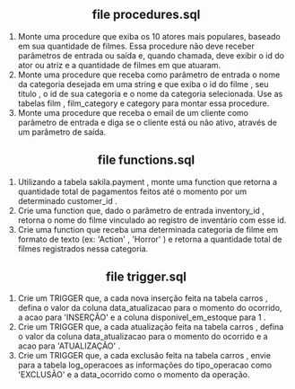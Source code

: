 <h2 align="center">file procedures.sql</h2>

1. Monte uma procedure que exiba os 10 atores mais populares, baseado em sua quantidade de filmes. Essa procedure não deve receber parâmetros de entrada ou saída e, quando chamada, deve exibir o id do ator ou atriz e a quantidade de filmes em que atuaram.
2. Monte uma procedure que receba como parâmetro de entrada o nome da categoria desejada em uma string e que exiba o id do filme , seu titulo , o id de sua categoria e o nome da categoria selecionada. Use as tabelas film , film_category e category para montar essa procedure.
3. Monte uma procedure que receba o email de um cliente como parâmetro de entrada e diga se o cliente está ou não ativo, através de um parâmetro de saída.

<h2 align="center">file functions.sql</h2>

1. Utilizando a tabela sakila.payment , monte uma function que retorna a quantidade total de pagamentos feitos até o momento por um determinado customer_id .
2. Crie uma function que, dado o parâmetro de entrada inventory_id , retorna o nome do filme vinculado ao registro de inventário com esse id.
3. Crie uma function que receba uma determinada categoria de filme em formato de texto (ex: 'Action' , 'Horror' ) e retorna a quantidade total de filmes registrados nessa categoria.

<h2 align="center">file trigger.sql</h2>

1. Crie um TRIGGER que, a cada nova inserção feita na tabela carros , defina o valor da coluna data_atualizacao para o momento do ocorrido, a acao para 'INSERÇÃO' e a coluna disponivel_em_estoque para 1 .
2. Crie um TRIGGER que, a cada atualização feita na tabela carros , defina o valor da coluna data_atualizacao para o momento do ocorrido e a acao para 'ATUALIZAÇÃO' .
3. Crie um TRIGGER que, a cada exclusão feita na tabela carros , envie para a tabela log_operacoes as informações do tipo_operacao como 'EXCLUSÃO' e a data_ocorrido como o momento da operação.
